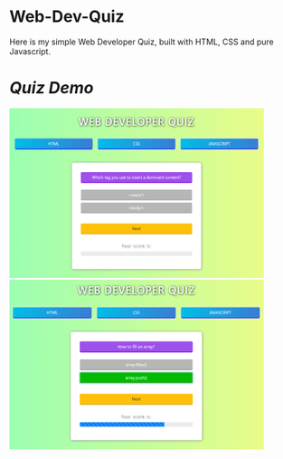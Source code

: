 <h1>Web-Dev-Quiz</h1>
Here is my simple Web Developer Quiz, built with HTML, CSS and pure Javascript.

<h1><i>Quiz Demo</i></h1>
<span><img src="https://github.com/alessandra-didonna/Web-Dev-Quiz/blob/main/webDevQuizDemo1.PNG" width="450" height="300">
<img src="https://github.com/alessandra-didonna/Web-Dev-Quiz/blob/main/webDevQuizDemo2.PNG" width="450" height="300"></span>
